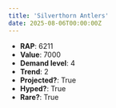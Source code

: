 ```yaml
---
title: 'Silverthorn Antlers'
date: 2025-08-06T00:00:00Z
---
```

- **RAP**: 6211
- **Value**: 7000
- **Demand level**: 4
- **Trend**: 2
- **Projected?**: True
- **Hyped?**: True
- **Rare?**: True
